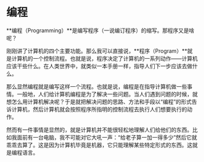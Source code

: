 # 编程

**编程（Programming）**是编写程序（一说编订程序）的缩写。那程序又是啥呢？

刚刚讲了计算机的四个主要功能。那么我可以直接说，**程序（Program）**就是计算机的一个控制流程。也就是说，程序决定了计算机的一系列动作——计算机应该干些什么。在人类世界中，就类似一本手册一样，指导人们下一步应该去做什么。

那么显然编程就是编写这样一个流程。也就是说，编程是在指导计算机做一些事情。一般地，人们给计算机编程是为了解决一些问题。当人们遇到问题的时候，就想怎么用计算机解决呢？于是就把解决问题的思路、方法和手段以“编程”的形式告诉计算机，然后计算机就会按照程序所指明的控制流程去执行人们想要执行的动作。

然而有一件事情是显然的，就是计算机并不能很轻松地理解人们给他们的东西。比如我面前有一台电脑，我不可能对它大吼一声：“给老子算一加一得多少”然后它就乖乖去算了。这是因为计算机毕竟是机器，它只能理解某些特定形式的东西。这就是编程语言。
